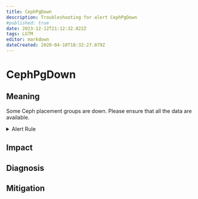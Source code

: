 ```yaml
---
title: CephPgDown
description: Troubleshooting for alert CephPgDown
#published: true
date: 2023-12-12T21:12:32.022Z
tags: LGTM
editor: markdown
dateCreated: 2020-04-10T18:32:27.079Z
---
```


# CephPgDown

## Meaning
[//]: # "Short paragraph that explains what the alert means"
Some Ceph placement groups are down. Please ensure that all the data are available.

<details>
  <summary>Alert Rule</summary>

  ```yaml
alert: CephPgDown
expr: ceph_pg_down > 0
for: 0m
labels:
    severity: critical
annotations:
    summary: Ceph PG down (instance {{ $labels.instance }})
    description: |-
        Some Ceph placement groups are down. Please ensure that all the data are available.
          VALUE = {{ $value }}
          LABELS = {{ $labels }}
    runbook: https://github.com/srerun/prometheus-alerts/content/runbooks/CephPgDown

  ```
</details>


## Impact
[//]: # "What could / will happen if the alert is not addressed"



## Diagnosis
[//]: # "Steps to take to identify the cause of the problem"



## Mitigation
[//]: # "The steps necessary to resolve the alert"
